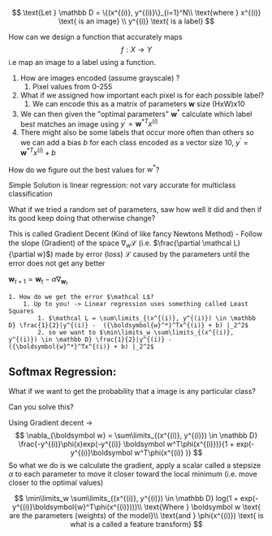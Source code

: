 $$
\text{Let } \mathbb D = \{(x^{(i)}, y^{(i)}\}_{i=1}^N\\
\text{where } x^{(i)} \text{ is an image} \\
y^{(i)} \text{ is a label}
$$

How can we design a function that accurately maps 
$$
f:X \rightarrow Y
$$
i.e map an image to a label using a function.

1. How are images encoded (assume grayscale) ? 
   1. Pixel values from 0-255
2. What if we assigned how important each pixel is for each possible label?
   1. We can encode this as a matrix of parameters $\boldsymbol w$ size (HxW)x10 
3. We can then given the "optimal parameters" $\boldsymbol w^*$ calculate which label best matches an image using $y^{'} = {\boldsymbol {w}^*}^Tx^{(i)}$
4. There might also be some labels that occur more often than others so we can add a bias $b$ for each class encoded as a vector size 10, $y^{'} = {\boldsymbol {w}^*}^Tx^{(i)} + b$

How do we figure out the best values for $w^*$?

Simple Solution is linear regression: not vary accurate for multiclass classification

What if we tried a random set of parameters, saw how well it did and then if its good keep doing that otherwise change?

This is called Gradient Decent (Kind of like fancy Newtons Method) - Follow the slope (Gradient) of the space $\nabla _w \mathcal L$ (i.e. $\frac{\partial \mathcal L}{\partial w}$) made by error (loss) $\mathcal L$ caused by the parameters until the error does not get any better

$\boldsymbol w_{t+1} = \boldsymbol w_t - \alpha \nabla_{\boldsymbol w_t}$

 	1. How do we get the error $\mathcal L$?
      	1. Up to you! -> Linear regression uses something called Least Squares 
           	1. $\mathcal L = \sum\limits_{(x^{(i)}, y^{(i)}) \in \mathbb D} \frac{1}{2}|y^{(i)} -  ({\boldsymbol{w}^*}^Tx^{(i)} + b) |_2^2$
           	2. so we want to $\min\limits_w \sum\limits_{(x^{(i)}, y^{(i)}) \in \mathbb D} \frac{1}{2}|y^{(i)} -  ({\boldsymbol{w}^*}^Tx^{(i)} + b) |_2^2$

##  Softmax Regression:

What if we want to get the probability that a image is any particular class?



Can you solve this? 

Using Gradient decent -> 
$$
\nabla_{\boldsymbol w} = \sum\limits_{(x^{(i)}, y^{(i)}) \in \mathbb D} \frac{-y^{(i)}\phi(x)exp(-y^{(i)} \boldsymbol w^T\phi(x^{(i)})}{1 + exp(-y^{(i)}\boldsymbol w^T\phi(x^{(i)}  )}
$$
So what we do is we calculate the gradient, apply a scalar called a stepsize $\alpha$ to each parameter to move it closer toward the local minimum (i.e. move closer to the optimal values)













$$
\min\limits_w \sum\limits_{(x^{(i)}, y^{(i)}) \in \mathbb D} log(1 + exp(-y^{(i)}\boldsymbol{w}^T\phi(x^{(i)})))\\
\text{Where } \boldsymbol w \text{ are the parameters (weights) of the model}\\
\text{and } \phi(x^{(i)}) \text{ is what is a called a feature transform}
$$

